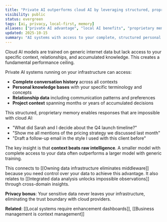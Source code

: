 ```yaml
---
title: "Private AI outperforms cloud AI by leveraging structured, proprietary memory"
visibility: public
status: evergreen
tags: [ai, privacy, local-first, memory]
aliases: ["private AI advantage", "local AI benefits", "proprietary memory"]
updated: 2025-10-15
summary: "AI systems with access to your complete, structured personal data can provide more relevant and contextual responses than generic cloud models."
---
```


Cloud AI models are trained on generic internet data but lack access to your specific context, relationships, and accumulated knowledge. This creates a fundamental performance ceiling.

Private AI systems running on your infrastructure can access:
- **Complete conversation history** across all contexts
- **Personal knowledge bases** with your specific terminology and concepts  
- **Relationship data** including communication patterns and preferences
- **Project context** spanning months or years of accumulated decisions

This structured, proprietary memory enables responses that are impossible with cloud AI:
- "What did Sarah and I decide about the Q4 launch timeline?"
- "Show me all mentions of the pricing strategy we discussed last month"
- "Draft a follow-up email in the style I used with this client before"

The key insight is that **context beats raw intelligence**. A smaller model with complete access to your data often outperforms a larger model with generic training.

This connects to [[Owning data infrastructure eliminates middleware]] because you need control over your data to achieve this advantage. It also relates to [[Integrated data analysis unlocks impossible observations]] through cross-domain insights.

**Privacy bonus**: Your sensitive data never leaves your infrastructure, eliminating the trust boundary with cloud providers.

**Related**: [[Local systems require enhancement dashboards]], [[Business management is context management]]
